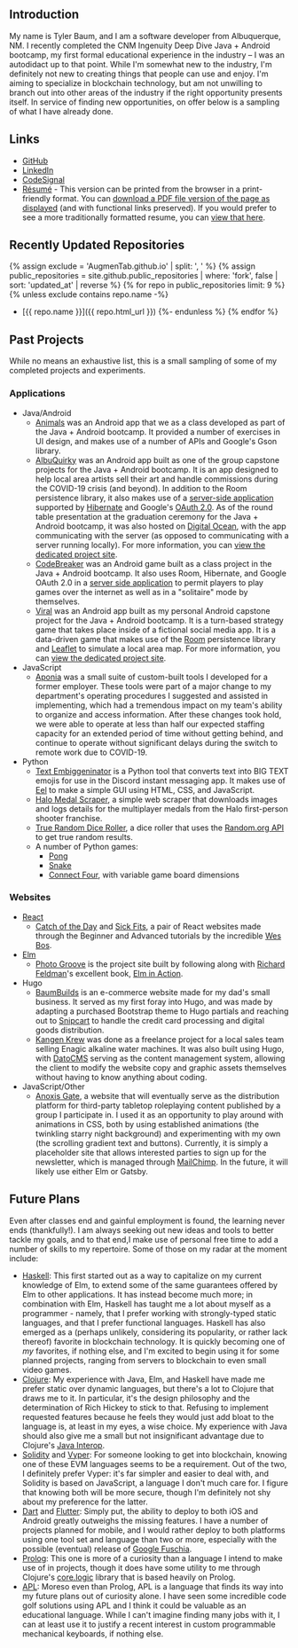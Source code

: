 ## Introduction

My name is Tyler Baum, and I am a software developer from Albuquerque, NM. I recently completed the CNM Ingenuity Deep Dive Java + Android bootcamp, my first formal educational experience in the industry &ndash; I was an autodidact up to that point. While I'm somewhat new to the industry, I'm definitely not new to creating things that people can use and enjoy. I'm aiming to specialize in blockchain technology, but am not unwilling to branch out into other areas of the industry if the right opportunity presents itself. In service of finding new opportunities, on offer below is a sampling of what I have already done.

## Links

* [GitHub](https://github.com/AugmenTab)
* [LinkedIn](https://www.linkedin.com/in/thebaum)
* [CodeSignal](https://app.codesignal.com/profile/augmentab)
* [Résumé](/resume) - This version can be printed from the browser in a print-friendly format. You can [download a PDF file version of the page as displayed](pdf/resume.pdf) (and with functional links preserved). If you would prefer to see a more traditionally formatted resume, you can [view that here](pdf/resume-trad.pdf).

## Recently Updated Repositories
{% assign exclude = 'AugmenTab.github.io' | split: ', ' %}
{% assign public_repositories = site.github.public_repositories | where: 'fork', false | sort: 'updated_at' | reverse %}
{% for repo in public_repositories limit: 9 %}
  {% unless exclude contains repo.name -%}
* [{{ repo.name }}]({{ repo.html_url }})
  {%- endunless %}
{% endfor %}

## Past Projects

While no means an exhaustive list, this is a small sampling of some of my completed projects and experiments.

### Applications

* Java/Android
    * [Animals](https://github.com/AugmenTab/animals) was an Android app that we as a class developed as part of the Java + Android bootcamp. It provided a number of exercises in UI design, and makes use of a number of APIs and Google's Gson library.
    * [AlbuQuirky](https://github.com/albuquirky/albuquirky) was an Android app built as one of the group capstone projects for the Java + Android bootcamp. It is an app designed to help local area artists sell their art and handle commissions during the COVID-19 crisis (and beyond). In addition to the Room persistence library, it also makes use of a [server-side application](https://github.com/albuquirky/albuquirky-service) supported by [Hibernate](https://hibernate.org/orm/documentation/5.4/) and Google's [OAuth 2.0](https://developers.google.com/identity/protocols/oauth2). As of the round table presentation at the graduation ceremony for the Java + Android bootcamp, it was also hosted on [Digital Ocean](https://www.digitalocean.com/), with the app communicating with the server (as opposed to communicating with a server running locally). For more information, you can [view the dedicated project site](https://albuquirky.github.io/).
    * [CodeBreaker](https://github.com/AugmenTab/codebreaker-android-v2) was an Android game built as a class project in the Java + Android bootcamp. It also uses Room, Hibernate, and Google OAuth 2.0 in a [server side application](https://github.com/AugmenTab/codebreaker-service-v2) to permit players to play games over the internet as well as in a "solitaire" mode by themselves.
    * [Viral](https://github.com/AugmenTab/viral) was an Android app built as my personal Android capstone project for the Java + Android bootcamp. It is a turn-based strategy game that takes place inside of a fictional social media app. It is a data-driven game that makes use of the [Room](https://developer.android.com/topic/libraries/architecture/room) persistence library and [Leaflet](https://leafletjs.com/reference-1.7.1.html) to simulate a local area map. For more information, you can [view the dedicated project site](https://augmentab.github.io/viral/).
* JavaScript
    * [Aponia](https://github.com/AugmenTab/work-tools) was a small suite of custom-built tools I developed for a former employer. These tools were part of a major change to my department's operating procedures I suggested and assisted in implementing, which had a tremendous impact on my team's ability to organize and access information. After these changes took hold, we were able to operate at less than half our expected staffing capacity for an extended period of time without getting behind, and continue to operate without significant delays during the switch to remote work due to COVID-19.
* Python
    * [Text Embiggeninator](https://github.com/AugmenTab/text-embiggeninator) is a Python tool that converts text into BIG TEXT emojis for use in the Discord instant messaging app. It makes use of [Eel](https://github.com/samuelhwilliams/Eel) to make a simple GUI using HTML, CSS, and JavaScript.
    * [Halo Medal Scraper](https://github.com/AugmenTab/halo-medal-scraper), a simple web scraper that downloads images and logs details for the multiplayer medals from the Halo first-person shooter franchise.
    * [True Random Dice Roller](https://github.com/AugmenTab/true-random-dice-roller), a dice roller that uses the [Random.org API](https://api.random.org/features) to get true random results.
    * A number of Python games:
        * [Pong](https://github.com/AugmenTab/py-pong)
        * [Snake](https://github.com/AugmenTab/py-snake)
        * [Connect Four](https://github.com/AugmenTab/py-connect-four), with variable game board dimensions

### Websites

* [React](https://github.com/AugmenTab/react-studies)
    * [Catch of the Day](https://github.com/AugmenTab/react-studies/tree/master/wes-bos/beginner/catch-of-the-day) and [Sick Fits](https://github.com/AugmenTab/react-studies/tree/master/wes-bos/advanced/sick-fits), a pair of React websites made through the Beginner and Advanced tutorials by the incredible [Wes Bos](https://wesbos.com/about).
* [Elm](https://github.com/AugmenTab/elm-studies)
    * [Photo Groove](https://github.com/AugmenTab/elm-studies/tree/main/photogroove) is the project site built by following along with [Richard Feldman](https://github.com/rtfeldman)'s excellent book, [Elm in Action](https://www.amazon.com/Elm-Action-Richard-Feldman/dp/1617294047/ref=sr_1_1?dchild=1&keywords=elm+in+action&qid=1610332687&sr=8-1).
* Hugo
    * [BaumBuilds](https://www.baumbuilds.com/) is an e-commerce website made for my dad's small business. It served as my first foray into Hugo, and was made by adapting a purchased Bootstrap theme to Hugo partials and reaching out to [Snipcart](https://docs.snipcart.com/v3/) to handle the credit card processing and digital goods distribution.
    * [Kangen Krew](https://kangenkrew.com/) was done as a freelance project for a local sales team selling Enagic alkaline water machines. It was also built using Hugo, with [DatoCMS](https://www.datocms.com/docs) serving as the content management system, allowing the client to modify the website copy and graphic assets themselves without having to know anything about coding.
* JavaScript/Other
    * [Anoxis Gate](https://anoxisgate.com/), a website that will eventually serve as the distribution platform for third-party tabletop roleplaying content published by a group I participate in. I used it as an opportunity to play around with animations in CSS, both by using established animations (the twinkling starry night background) and experimenting with my own (the scrolling gradient text and buttons). Currently, it is simply a placeholder site that allows interested parties to sign up for the newsletter, which is managed through [MailChimp](https://mailchimp.com/developer/). In the future, it will likely use either Elm or Gatsby.

## Future Plans

Even after classes end and gainful employment is found, the learning never ends (thankfully!). I am always seeking out new ideas and tools to better tackle my goals, and to that end,I make use of personal free time to add a number of skills to my repertoire. Some of those on my radar at the moment include:

* [Haskell](https://www.haskell.org/): This first started out as a way to capitalize on my current knowledge of Elm, to extend some of the same guarantees offered by Elm to other applications. It has instead become much more; in combination with Elm, Haskell has taught me a lot about myself as a programmer - namely, that I prefer working with strongly-typed static languages, and that I prefer functional languages. Haskell has also emerged as a (perhaps unlikely, considering its popularity, or rather lack thereof) favorite in blockchain technology. It is quickly becoming one of *my* favorites, if nothing else, and I'm excited to begin using it for some planned projects, ranging from servers to blockchain to even small video games.
* [Clojure](https://clojure.org/): My experience with Java, Elm, and Haskell have made me prefer static over dynamic languages, but there's a lot to Clojure that draws me to it. In particular, it's the design philosophy and the determination of Rich Hickey to stick to that. Refusing to implement requested features because he feels they would just add bloat to the language is, at least in my eyes, a wise choice. My experience with Java should also give me a small but not insignificant advantage due to Clojure's [Java Interop](https://clojure.org/reference/java_interop).
* [Solidity](https://docs.soliditylang.org/en/v0.8.2/) and [Vyper](https://vyper.readthedocs.io/en/stable/): For someone looking to get into blockchain, knowing one of these EVM languages seems to be a requirement. Out of the two, I definitely prefer Vyper: it's far simpler and easier to deal with, and Solidity is based on JavaScript, a language I don't much care for. I figure that knowing both will be more secure, though I'm definitely not shy about my preference for the latter.
* [Dart](https://dart.dev/) and [Flutter](https://flutter.dev/): Simply put, the ability to deploy to both iOS and Android greatly outweighs the missing features. I have a number of projects planned for mobile, and I would rather deploy to both platforms using one tool set and language than two or more, especially with the possible (eventual) release of [Google Fuschia](https://fuchsia.dev/fuchsia-src/development).
* [Prolog](https://www.swi-prolog.org/): This one is more of a curiosity than a language I intend to make use of in projects, though it does have some utility to me through Clojure's [core.logic](https://github.com/clojure/core.logic) library that is based heavily on Prolog.
* [APL](https://tryapl.org/): Moreso even than Prolog, APL is a language that finds its way into my future plans out of curiosity alone. I have seen some incredible code golf solutions using APL and I think it could be valuable as an educational language. While I can't imagine finding many jobs with it, I can at least use it to justify a recent interest in custom programmable mechanical keyboards, if nothing else.